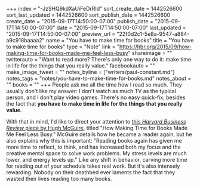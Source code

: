 +++
index = "-JzSHQ9kdXaUiFeDrRId"
sort_create_date = 1442526600
sort_last_updated = 1442526600
sort_publish_date = 1442526600
create_date = "2015-09-17T14:50:00-07:00"
publish_date = "2015-09-17T14:50:00-07:00"
date = "2015-09-17T14:50:00-07:00"
last_updated = "2015-09-17T14:50:00-07:00"
preview_url = "22f0d2c1-5e8a-9547-a884-a9c918baaaa2"
name = "You have to make time for books"
title = "You have to make time for books"
type = "Note"
link = "https://hbr.org/2015/09/how-making-time-for-books-made-me-feel-less-busy"
shareimage = ""
twitterauto = "Want to read more? There's only one way to do it: make time in life for the things that you really value."
facebookauto = ""
make_image_tweet = ""
notes_byline = ["writers/paul-constant.md"]
notes_tags = "notes/you-have-to-make-time-for-books.md"
notes_about = ""
books = ""
+++
People ask me all the time how I read so much. They usually don't like my answer: I don't watch as much TV as the typical person, and I don't play video games. There's no easy quick-fix, besides the fact that **you have to make time in life for the things that you really value**.

With that in mind, I'd like to direct your attention to [this *Harvard Business Review* piece by Hugh McGuire](https://hbr.org/2015/09/how-making-time-for-books-made-me-feel-less-busy), titled "How Making Time for Books Made Me Feel Less Busy." McGuire details how he became a reader again, but he also explains why this is important: "Reading books again has given me more time to reflect, to think, and has increased both my focus and the creative mental space to solve work problems. My stress levels are much lower, and energy levels up." Like any shift in behavior, carving more time for reading out of your schedule takes real work. But it's also intensely rewarding. Nobody on their deathbed ever laments the fact that they wasted their lives reading too many books.

